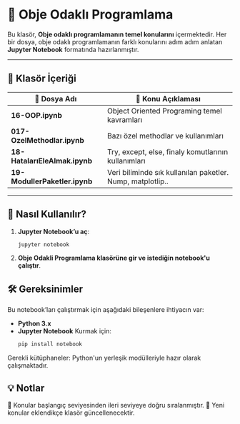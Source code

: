 # 📌 Obje Odaklı Programlama

Bu klasör, **Obje odaklı programlamanın temel konularını** içermektedir. Her bir dosya, obje odaklı programlamanın farklı konularını adım adım anlatan **Jupyter Notebook** formatında hazırlanmıştır.

---

## 📂 Klasör İçeriği

| 📁 Dosya Adı               | 📜 Konu Açıklaması |
|----------------------------|-------------------------------------|
| **16-OOP.ipynb**   | Object Oriented Programing temel kavramları |
| **017-OzelMethodlar.ipynb**      | Bazı özel methodlar ve kullanımları |
| **18-HatalarıEleAlmak.ipynb**     | Try, except, else, finaly komutlarının kullanımları |
| **19-ModullerPaketler.ipynb**     | Veri biliminde sık kullanılan paketler. Nump, matplotlip.. |



---

## 🚀 Nasıl Kullanılır?
1. **Jupyter Notebook’u aç**:  
   ```bash
   jupyter notebook
   
2. **Obje Odakli Programlama klasörüne gir ve istediğin notebook'u çalıştır**.

## 🛠 Gereksinimler

Bu notebook’ları çalıştırmak için aşağıdaki bileşenlere ihtiyacın var:

- **Python 3.x**
- **Jupyter Notebook** Kurmak için: 
   ```bash
   pip install notebook
  
Gerekli kütüphaneler: Python'un yerleşik modülleriyle hazır olarak çalışmaktadır.


## 💡 Notlar
📌 Konular başlangıç seviyesinden ileri seviyeye doğru sıralanmıştır.
📝 Yeni konular eklendikçe klasör güncellenecektir.


